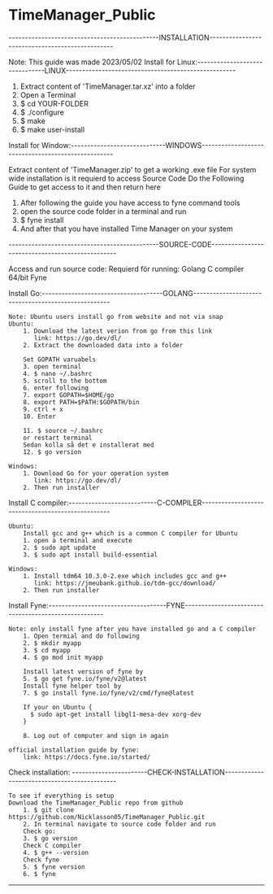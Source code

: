 # TimeManager_Public


----------------------------------------------INSTALLATION------------------------------------------------

Note: This guide was made 2023/05/02
Install for Linux:-------------------------------LINUX----------------------------------------------------

1. Extract content of 'TimeManager.tar.xz' into a folder 
2. Open a Terminal
3. $ cd YOUR-FOLDER
4. $ ./configure
5. $ make
6. $ make user-install

Install for Window:-----------------------------WINDOWS---------------------------------------------------

Extract content of 'TimeManager.zip' to get a working .exe file
For system wide installation is it requierd to access Source Code
Do the Following Guide to get access to it and then return here
1. After following the guide you have access to fyne command tools
2. open the source code folder in a terminal and run
3. $ fyne install
4. And after that you have installed Time Manager on your system

----------------------------------------------SOURCE-CODE-------------------------------------------------

Access and run source code:
	Requierd för running:
		Golang 
		C compiler 64/bit
		Fyne 
  
Install Go:-------------------------------------GOLANG----------------------------------------------------
	
	Note: Ubuntu users install go from website and not via snap 
	Ubuntu:
		1. Download the latest verion from go from this link
		   link: https://go.dev/dl/
		2. Extract the downloaded data into a folder
		
		Set GOPATH varuabels
		3. open terminal
		4. $ nano ~/.bashrc
		5. scroll to the bottom 
		6. enter following 
		7. export GOPATH=$HOME/go
		8. export PATH=$PATH:$GOPATH/bin 
		9. ctrl + x 
		10. Enter
		
		11. $ source ~/.bashrc 
		or restart terminal
		Sedan kolla så det e installerat med 
		12. $ go version 
		
	Windows:	
		1. Download Go for your operation system 
	   	   link: https://go.dev/dl/
	   	2. Then run installer
	
Install C compiler:---------------------------C-COMPILER--------------------------------------------------
	
	Ubuntu:
		Install gcc and g++ which is a common C compiler for Ubuntu 
		1. open a terminal and execute
		2. $ sudo apt update
		3. $ sudo apt install build-essential

	Windows:
		1. Install tdm64 10.3.0-2.exe which includes gcc and g++
		   link: https://jmeubank.github.io/tdm-gcc/download/
		2. Then run installer
	
Install Fyne:------------------------------------FYNE-----------------------------------------------------
	
	Note: only install fyne after you have installed go and a C compiler
		1. Open termial and do following
		2. $ mkdir myapp
		3. $ cd myapp
		4. $ go mod init myapp
		
		Install latest version of fyne by
		5. $ go get fyne.io/fyne/v2@latest
		Install fyne helper tool by
		7. $ go install fyne.io/fyne/v2/cmd/fyne@latest
		
		If your on Ubuntu {
		  $ sudo apt-get install libgl1-mesa-dev xorg-dev
		}
	
		8. Log out of computer and sign in again 
	
	official installation guide by fyne:
		link: https://docs.fyne.io/started/
		
		
Check installation: -----------------------CHECK-INSTALLATION---------------------------------------------
	
	To see if everything is setup 
	Download the TimeManager_Public repo from github
		1. $ git clone https://github.com/Nicklasson05/TimeManager_Public.git
		2. In terminal navigate to source code folder and run 
		Check go:
		3. $ go version 
		Check C compiler 
		4. $ g++ --version
		Check fyne
		5. $ fyne version
		6. $ fyne
	
		
----------------------------------------------------------------------------------------------------------	
	
	

